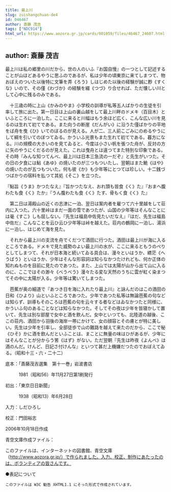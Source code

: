 ```yaml
---
title: 最上川
slug: zuishangchuan-de4
id: 046467
author: 斎藤 茂吉
tags: ["NDC914"]
html_url: https://www.aozora.gr.jp/cards/001059/files/46467_24607.html
---
```


## author: 斎藤 茂吉

最上川は私の郷里の川だから、世の人のいふ『お国自慢』の一つとして記述することが山ほどあるやうに思ふのであるが、私は少年の頃東京に来てしまつて、物おぼえのついた以後特に文筆を弄《ろう》しはじめた以後の経験が誠に尠《すくな》いので、その僅《わづか》の経験を綴《つづ》り合せれば、ただ懐しい川として心中に残るのみである。

　十三歳の時に上山《かみのやま》小学校の訓導が私等五人ばかりの生徒を引率して旅に出た。第一日目は上山の裏山越をして最上川畔のドメキ（百目木）といふところに一泊した。ここに来ると川幅はもう余ほど広く、こんな広い川を見るのは生れて初てである。また向うの断崖《だんがい》に沿うた僅ばかりの平地をば舟を曳《ひ》いてのぼるのが見える。人が二、三人前こごみにのめるやうにして綱を引いてのぼつてゐる。かういふ光景もまた生れて初てである。暮方になる。川の規模の大きいのを見てゐると、今度は小さい帆を張つた舟が、反対の方に矢のやうにくだるのが見えた。これは曳舟とは違つてまた特別な印象である。その時『みんな知つてんべ、最上川は日本三急流の一だぞ』と先生がいつた。その日の夕食には鮎《あゆ》の焼いたのが三つもついたし、翌朝はまた鮠《はや》の焼いたのが五つもついた。何も彼《か》も少年等にとつては珍しい。十二銭づつばかりの宿料を払つて其処《そこ》を立つた。

『鮎旨《うま》かつたなえ』『旨かつたなえ、おれ頭も皆食《く》た』『おまへ腹わたも食《く》たか』『うん腹わたも食《く》たす、骨もく食《く》た』

　第二日は湯殿山の近くの志津に一泊、翌日は案内者を雇つて六十里越をして荘内に入つた。六十里峠はまだ一面の雪であつたが、山国の少年等はそんなことには毫《すこ》しも屈しない。『先生は福島中佐見たいだなえ』『ほだ、先生は福島中佐だ』こんなことを云ひ云ひ少年等は峠を越えた。荘内の鶴岡に一泊し、湯浜に一泊し、はじめて海を見た。

　それから最上川の支流を舟でくだつて酒田に行つた。酒田は最上川が海に入るところである。ドメキで見た威勢のよい最上川の水が、ここに来るともうのぺりとしてしまつて、それが日本海と続いてゐる具合は、漫々といはうか、縹茫《へうばう》といはうか、少年はそんな形容詞は知らなかつたけれども、何か正体の知れぬものを目前に見たのであつた。また、上山では太陽が山から出て山に入るのに、ここではその渺々《べうべう》漫々たる変な天然のうちに雲が紅く染まつてその中に太陽が入る。少年等は驚いてしまつた。

　芭蕉が奥の細道で『あつき日を海に入れたり最上川』と詠んだのはこの酒田の日和《ひより》山といふところであつた。少年であつた私等は無論芭蕉の句などは知らず、訓導もそのころは芭蕉の句を云々する者などはゐなかつたと同様に、かういふ句のあることなどは知らなかつた。そしてその夜は少年を皆寝かして置いて、先生は別な部屋で女中と酒を飲んだ。女中といつても、北陸道の越後、ここの荘内、酒田から羽後の海岸一帯にかけて、女の顔容とその膚とが特に美しい。先生は少年を引率し、全部徒歩で山の難路を越えて来たのだから、ここで秘《ひそ》かに酒を飲んだといふことは、まことに無量の味はひがあるが、少年にはそんなことが分からう筈《はず》がない。ただ翌朝『先生は昨夜《よんべ》は酒のんだ。けんど、日記さ付けんな』といつて甚だ上機嫌だつたのでおぼえてゐる。（昭和十三・六・二十二）













底本：「斎藤茂吉選集　第十一巻」岩波書店


　　　1981（昭和56）年11月27日第1刷発行

初出：「東京日日新聞」

　　　1938（昭和13）年6月28日

入力：しだひろし

校正：門田裕志

2006年10月18日作成

青空文庫作成ファイル：

このファイルは、インターネットの図書館、青空文庫（http://www.aozora.gr.jp/）で作られました。入力、校正、制作にあたったのは、ボランティアの皆さんです。











●表記について


	このファイルは W3C 勧告 XHTML1.1 にそった形式で作成されています。